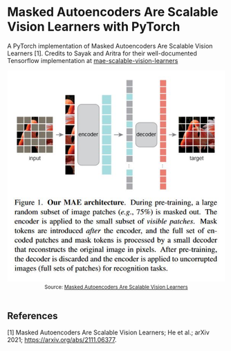 # Masked Autoencoders Are Scalable Vision Learners with PyTorch

A PyTorch implementation of Masked Autoencoders Are Scalable Vision Learners [1]. Credits to Sayak and Aritra for their well-documented Tensorflow implementation at <a href="https://github.com/ariG23498/mae-scalable-vision-learners">mae-scalable-vision-learners</a>

<div align="center">
  <img src=assets/mae.png/><br>
  <small>Source: <a href=https://arxiv.org/abs/2111.06377>Masked Autoencoders Are Scalable Vision Learners</a></small>
</div><br>

## References

[1] Masked Autoencoders Are Scalable Vision Learners; He et al.; arXiv 2021; https://arxiv.org/abs/2111.06377.

